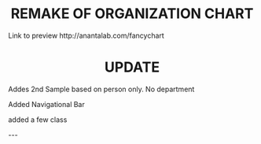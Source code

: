 <h1 align=center>REMAKE OF ORGANIZATION CHART</h1>
Link to preview
http://anantalab.com/fancychart

<h1 align=center>UPDATE</h1>
<p>Addes 2nd Sample based on person only. No department</p>
<p>Added Navigational Bar</p>
<p>added a few class</p>
---

